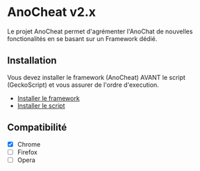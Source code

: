 # AnoCheat v2.x
Le projet AnoCheat permet d'agrémenter l'AnoChat de nouvelles fonctionalités en se basant sur un Framework dédié.

## Installation
Vous devez installer le framework (AnoCheat) AVANT le script (GeckoScript) et vous assurer de l'ordre d'execution.

* [Installer le framework](https://github.com/dvp-io/AnoCheat/raw/master/AnoCheat.user.js)
* [Installer le script](https://github.com/dvp-io/AnoCheat/raw/master/GeckoScript.user.js)

## Compatibilité
- [x] Chrome
- [ ] Firefox
- [ ] Opera
